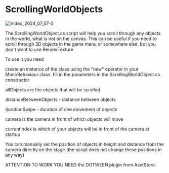 # ScrollingWorldObjects

![Video_2024_07_07-2](https://github.com/RomanSharipov/ScrollingWorldObjects/assets/82954950/8259ffb5-8ea7-426d-80d6-96cbd34974e9)


The ScrollingWorldObject.cs script will help you scroll through any objects in the world,
what is not on the canvas.
This can be useful if you need to scroll through 3D objects in the game menu or somewhere else,
but you don't want to use RenderTexture

To use it you need

create an instance of the class using the "new" operator in your MonoBehaviour class.
fill in the parameters in the ScrollingWorldObject.cs constructor

allObjects are the objects that will be scrolled

distanceBetweenObjects - distance between objects

durationSwipe - duration of one movement of objects

camera is the camera in front of which objects will move

currentIndex is which of your objects will be in front of the camera at startup

You can manually set the position of objects in height and distance from the camera directly on the stage (the script does not change these positions in any way)

ATTENTION TO WORK YOU NEED the DOTWEEN plugin from AsetStore.
